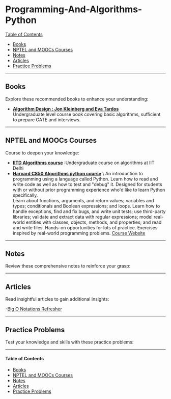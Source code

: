 
# Programming-And-Algorithms-Python

[Table of Contents](#table-of-contents)  
* [Books](#books)  
* [NPTEL and MOOCs Courses](#course)  
* [Notes](#notes)  
* [Articles](#articles)  
* [Practice Problems](#practice-problems)


---

## <a name="books"></a>Books

Explore these recommended books to enhance your understanding:

<!--
- [**"All of Statistics: A Concise Course in Statistical Inference"**](https://egrcc.github.io/docs/math/all-of-statistics.pdf) by  Larry Wasserman 
  A comprehensive resource for statistical theory and its applications.
-->

- **[Algorithm Design : Jon Kleinberg and Eva Tardos](https://web.cs.ucla.edu/~srinath/static/pdfs/AlgorithmDesign_%20EvaTardos.pdf)** \
Undergraduate level course book covering basic algorithms, sufficient to prepare GATE and interviews.

---

## <a name="course"></a>NPTEL and MOOCs Courses

Course to deepen your knowledge:

- **[IITD Algorithms course](https://www.cse.iitd.ac.in/~rjaiswal/Teaching/2022/COL351/lectures.html)** :Undergraduate course on algorithms at IIT Delhi
- **[Harvard CS50 Algorithms python course](https://www.youtube.com/playlist?list=PLhQjrBD2T3817j24-GogXmWqO5Q5vYy0V)** \ 
 An introduction to programming using a language called Python. Learn how to read and write code as well as how to test and "debug" it. Designed for students with or without prior programming experience who'd like to learn Python specifically. \
Learn about functions, arguments, and return values; variables and types; conditionals and Boolean expressions; and loops. Learn how to handle exceptions, find and fix bugs, and write unit tests; use third-party libraries; validate and extract data with regular expressions; model real-world entities with classes, objects, methods, and properties; and read and write files. Hands-on opportunities for lots of practice. Exercises inspired by real-world programming problems. [Course Website](https://cs50.harvard.edu/python/2022/)
---

## <a name="notes"></a>Notes

Review these comprehensive notes to reinforce your grasp:

---

## <a name="articles"></a>Articles

Read insightful articles to gain additional insights:

-[Big O Notations Refresher](http://web.mit.edu/16.070/www/lecture/big_o.pdf)


---

## <a name="practice-problems"></a>Practice Problems

Test your knowledge and skills with these practice problems:

---

#### <a name="table-of-contents"></a>Table of Contents

* [Books](#books)  
* [NPTEL and MOOCs Courses](#course)  
* [Notes](#notes)  
* [Articles](#articles)  
* [Practice Problems](#practice-problems)


